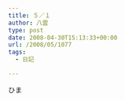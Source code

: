 ```yaml
---
title: ５／１
author: 八雲
type: post
date: 2008-04-30T15:13:33+00:00
url: /2008/05/1077
tags:
  - 日記

---
```

ひま

